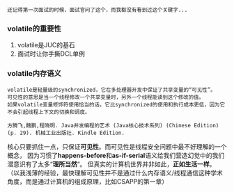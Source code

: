 ```text
还记得第一次面试的时候，面试官问了这个，而我都没有看到过这个关键字...
```

### volatile的重要性

1. volatile是JUC的基石
2. 面试时让你手撕DCL单例

### volatile内存语义

```text
volatile是轻量级的synchronized，它在多处理器开发中保证了共享变量的“可见性”。
可见性的意思是当一个线程修改一个共享变量时，另外一个线程能读到这个修改的值。
如果volatile变量修饰符使用恰当的话，它比synchronized的使用和执行成本更低，因为它不会引起线程上下文的切换和调度。

方腾飞,魏鹏,程晓明. Java并发编程的艺术 (Java核心技术系列) (Chinese Edition) (p. 29). 机械工业出版社. Kindle Edition. 
```

核心只要抓住一点，只保证**可见性**。而可见性是线程安全问题中最不好理解的一个概念，
因为习惯了**happens-before**和**as-if-serial**语义给我们营造幻觉中的我们潜意识有了太多“**理所当然**“。
但真实的计算机世界并非如此，**正如生活一样**。
（以我浅薄的经验，最快理解可见性并不是通过什么内存语义/线程通信这种学术角度，而是通过计算机的组成原理，比如CSAPP的第一章）
